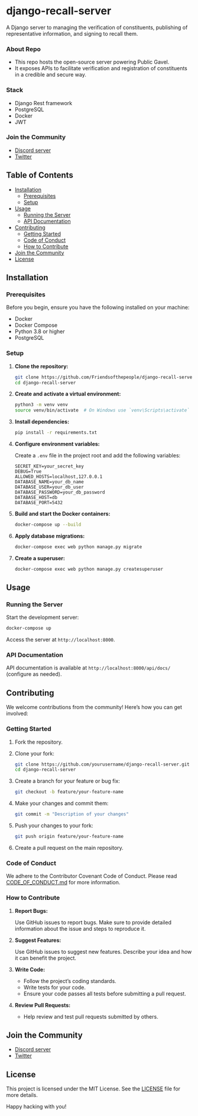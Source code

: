 # django-recall-server
A Django server to managing the verification of constituents, publishing of representative information, and signing to recall them. 

### About Repo
- This repo hosts the open-source server powering Public Gavel.
- It exposes APIs to facilitate verification and registration of constituents in a credible and secure way.

### Stack
- Django Rest framework
- PostgreSQL
- Docker
- JWT

### Join the Community
- [Discord server](https://discord.gg/v6TYzfuZc8)
- [Twitter]()

## Table of Contents

- [Installation](#installation)
  - [Prerequisites](#prerequisites)
  - [Setup](#setup)
- [Usage](#usage)
  - [Running the Server](#running-the-server)
  - [API Documentation](#api-documentation)
- [Contributing](#contributing)
  - [Getting Started](#getting-started)
  - [Code of Conduct](#code-of-conduct)
  - [How to Contribute](#how-to-contribute)
- [Join the Community](#join-the-community)
- [License](#license)

## Installation

### Prerequisites

Before you begin, ensure you have the following installed on your machine:

- Docker
- Docker Compose
- Python 3.8 or higher
- PostgreSQL

### Setup

1. **Clone the repository:**

   ```sh
   git clone https://github.com/Friendsofthepeople/django-recall-server.git
   cd django-recall-server
   ```

2. **Create and activate a virtual environment:**

   ```sh
   python3 -m venv venv
   source venv/bin/activate  # On Windows use `venv\Scripts\activate`
   ```

3. **Install dependencies:**

   ```sh
   pip install -r requirements.txt
   ```

4. **Configure environment variables:**

   Create a `.env` file in the project root and add the following variables:

   ```env
   SECRET_KEY=your_secret_key
   DEBUG=True
   ALLOWED_HOSTS=localhost,127.0.0.1
   DATABASE_NAME=your_db_name
   DATABASE_USER=your_db_user
   DATABASE_PASSWORD=your_db_password
   DATABASE_HOST=db
   DATABASE_PORT=5432
   ```

5. **Build and start the Docker containers:**

   ```sh
   docker-compose up --build
   ```

6. **Apply database migrations:**

   ```sh
   docker-compose exec web python manage.py migrate
   ```

7. **Create a superuser:**

   ```sh
   docker-compose exec web python manage.py createsuperuser
   ```

## Usage

### Running the Server

Start the development server:

```sh
docker-compose up
```

Access the server at `http://localhost:8000`.

### API Documentation

API documentation is available at `http://localhost:8000/api/docs/` (configure as needed).

## Contributing

We welcome contributions from the community! Here’s how you can get involved:

### Getting Started

1. Fork the repository.
2. Clone your fork:

   ```sh
   git clone https://github.com/yourusername/django-recall-server.git
   cd django-recall-server
   ```

3. Create a branch for your feature or bug fix:

   ```sh
   git checkout -b feature/your-feature-name
   ```

4. Make your changes and commit them:

   ```sh
   git commit -m "Description of your changes"
   ```

5. Push your changes to your fork:

   ```sh
   git push origin feature/your-feature-name
   ```

6. Create a pull request on the main repository.

### Code of Conduct

We adhere to the Contributor Covenant Code of Conduct. Please read [CODE_OF_CONDUCT.md](CODE_OF_CONDUCT.md) for more information.

### How to Contribute

1. **Report Bugs:**

   Use GitHub issues to report bugs. Make sure to provide detailed information about the issue and steps to reproduce it.

2. **Suggest Features:**

   Use GitHub issues to suggest new features. Describe your idea and how it can benefit the project.

3. **Write Code:**

   - Follow the project’s coding standards.
   - Write tests for your code.
   - Ensure your code passes all tests before submitting a pull request.

4. **Review Pull Requests:**

   - Help review and test pull requests submitted by others.

## Join the Community

- [Discord server](https://discord.gg/ZyCfgAQ6)
- [Twitter]()

## License

This project is licensed under the MIT License. See the [LICENSE](LICENSE) file for more details.

Happy hacking with you!